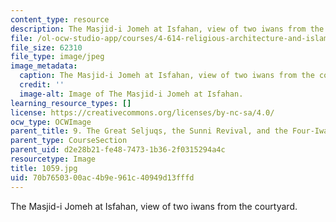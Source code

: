 ```yaml
---
content_type: resource
description: The Masjid-i Jomeh at Isfahan, view of two iwans from the courtyard.
file: /ol-ocw-studio-app/courses/4-614-religious-architecture-and-islamic-cultures-fall-2002/70b7650300ac4b9e961c40949d13fffd_1059.jpg
file_size: 62310
file_type: image/jpeg
image_metadata:
  caption: The Masjid-i Jomeh at Isfahan, view of two iwans from the courtyard.
  credit: ''
  image-alt: Image of The Masjid-i Jomeh at Isfahan.
learning_resource_types: []
license: https://creativecommons.org/licenses/by-nc-sa/4.0/
ocw_type: OCWImage
parent_title: 9. The Great Seljuqs, the Sunni Revival, and the Four-Iwan Plan
parent_type: CourseSection
parent_uid: d2e28b21-fe48-7473-1b36-2f0315294a4c
resourcetype: Image
title: 1059.jpg
uid: 70b76503-00ac-4b9e-961c-40949d13fffd
---
```

The Masjid-i Jomeh at Isfahan, view of two iwans from the courtyard.